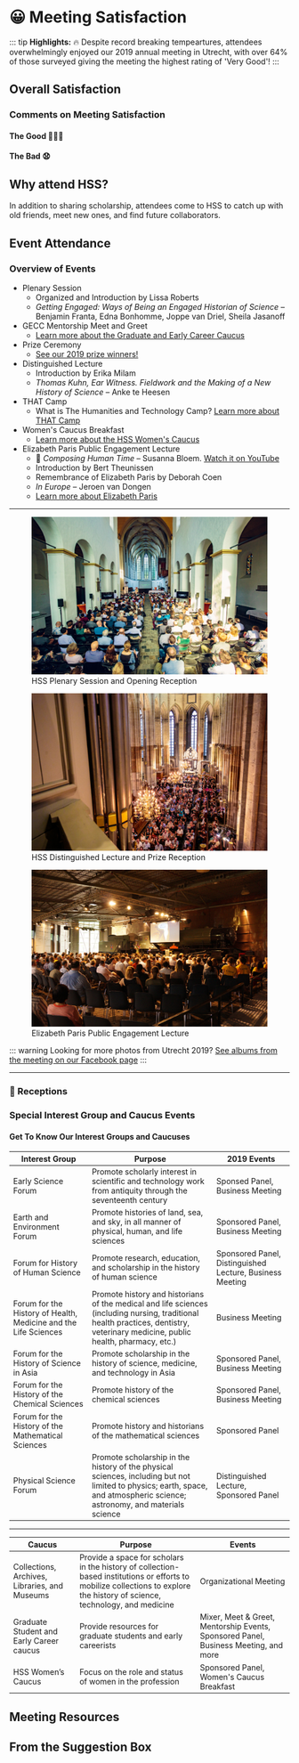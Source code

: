 # 😀 Meeting Satisfaction
::: tip
**Highlights:** 🔥 Despite record breaking tempeartures, attendees overwhelmingly enjoyed our 2019 annual meeting in Utrecht, with over 64% of those surveyed giving the meeting the highest rating of 'Very Good'!
:::

## Overall Satisfaction
<satisfactionOverall2019 class="graph"/>

### Comments on Meeting Satisfaction

#### The Good 👏👏👏

<div class="choice-quotes">
<pullQuote title="The program was fantastic, and Utrecht was a wonderful venue. I really liked not being in a conference hotel."/>
<pullQuote title="how all participants banded together to beat the heat - very collegial, and an overall absence of heat-related short tempers; I attribute this to the excellent organization of the conference"/>
<pullQuote title="Just a great academic and social experience, with excellent research, good social opportunities (those evening receptions with plenaries really help), and a pleasant academic environment (despite the heat)"/>
<pullQuote title="The setting. Utrecht was beautiful. The university buildings were old and charming, and refreshing compared to the often corporate feel of the hotels the conference usually takes place in. I also thought it was really well-organised and the heatwave was dealt with well under the circumstances. ... There were other really nice touches, like the flavoured water being offered. I really enjoyed myself."/>
<pullQuote title="The feeling of camaraderie among colleagues, the space where the sessions were held, the awards ceremony, the Lectures. The city. The attention of the yellow shirts. My own participation."/>
<pullQuote title="The sessions and program throughout the days - the local administration in Utrecht was also fantastically nice and helpful."/>
<pullQuote title="So many things! The relaxed atmosphere (maybe the heat had something to do with it?), learning more about European and other international work, the university setting, the great care taken by all to ensure that we would not have heatstroke!"/>
<pullQuote title="It was my first time at HSS and I enjoyed exchanging ideas with a different crowd! No one on my panel knew one another beforehand, and I think we will stay in touch."/>
<pullQuote title="The organization of the conference -- online and off -- was fantastic. I really appreciated the work to connect everybody, and the huge effort for accessibility. This made everything collegial and wonderful!"/>
<pullQuote title="Panels were great, organisation fantastic; most of all: NOT a conference hotel but embedded in a beautiful city which allowed for pleasant experiences beyond the conference. I would urgently plead to keep this model and refrain from the big box conference hotels where everybody is stuck (and which are so expensive!)"/>
</div>

#### The Bad 😧

<div class="choice-quotes">
<pullQuote title="Academic quality low overall, but there were many exceptions"/>
<pullQuote title="Mostly the inhumane heat without AC! Also, the poor administrative arrangement is another drawback"/>
<pullQuote title="Clearly the organizers could do nothing regarding the extreme weather but contingency plans could have been made. A non air conditioned venue is a problem (for comfort and concentration etc.) even at 85/90, which is not unheard of in Utrecht in July. In 100 it's dangerous. Future conferences must make every effort possible to include everybody, including those with health challenges. Where AC was unavailable, panels held in the afternoon probably should have been cancelled."/>
</div>

## Why attend HSS?
In addition to sharing scholarship, attendees come to HSS to catch up with old friends, meet new ones, and find future collaborators.

<reasonsToAttend2019 class="graph"/>

## Event Attendance

### Overview of Events
- Plenary Session
    - Organized and Introduction by Lissa Roberts
    - *Getting Engaged: Ways of Being an Engaged Historian of Science* &ndash; Benjamin Franta, Edna Bonhomme, Joppe van Driel, Sheila Jasanoff
- GECC Mentorship Meet and Greet
    - [Learn more about the Graduate and Early Career Caucus](https://hssgecc.wordpress.com/)
- Prize Ceremony
    - [See our 2019 prize winners!](/prizes)
- Distinguished Lecture
    - Introduction by Erika Milam
    - *Thomas Kuhn, Ear Witness. Fieldwork and the Making of a New History of Science* &ndash; Anke te Heesen
- THAT Camp
    - What is The Humanities and Technology Camp? [Learn more about THAT Camp](http://thatcamp.org/)
- Women's Caucus Breakfast
    - [Learn more about the HSS Women's Caucus](http://hsswc.weebly.com/)
- Elizabeth Paris Public Engagement Lecture
    - 🎹 *Composing Human Time* &ndash; Susanna Bloem. [Watch it on YouTube](https://youtu.be/D9J9yKNm1Kg)
    - Introduction by Bert Theunissen
    - Remembrance of Elizabeth Paris by Deborah Coen
    - *In Europe* &ndash; Jeroen van Dongen
    - [Learn more about Elizabeth Paris](https://hssonline.org/about-elizabeth-paris/)

<hr>

<figure class="figure">
<img alt="Janskerk, venue of the plenary sessions" src="./plenary.jpg">
<figcaption>HSS Plenary Session and Opening Reception</figcaption>
</figure>

<figure class="figure">
<img alt="Domkerk, venue of the distinguished lecture" src="./prize.jpg">
<figcaption>HSS Distinguished Lecture and Prize Reception</figcaption>
</figure>

<figure class="figure">
<img alt="Railway museum, venue of the Paris lecture" src="./paris.jpg">
<figcaption>Elizabeth Paris Public Engagement Lecture</figcaption>
</figure>

::: warning
Looking for more photos from Utrecht 2019? [See albums from the meeting on our Facebook page](https://facebook.com/historyofsciencesociety)
:::

<hr>

<eventsAttended2019 class="graph" />

### 🥂 Receptions

<receptionAttendance class="graph" />

<foodQuality class="graph" />

<foodQuantity class="graph" />

### Special Interest Group and Caucus Events

<specialEvents class="graph" />

#### Get To Know Our Interest Groups and Caucuses

| Interest Group | Purpose | 2019 Events |
| --- | --- | --- |
|Early Science Forum | Promote scholarly interest in scientific and technology work from antiquity through the seventeenth century | Sponsed Panel, Business Meeting |
|Earth and Environment Forum | Promote histories of land, sea, and sky, in all manner of physical, human, and life sciences | Sponsored Panel, Business Meeting |
|Forum for History of Human Science | Promote research, education, and scholarship in the history of human science | Sponsored Panel, Distinguished Lecture, Business Meeting |
|Forum for the History of Health, Medicine and the Life Sciences | Promote history and historians of the medical and life sciences (including nursing, traditional health practices, dentistry, veterinary medicine, public health, pharmacy, etc.) | Business Meeting |
|Forum for the History of Science in Asia | Promote scholarship in the history of science, medicine, and technology in Asia | Sponsored Panel, Business Meeting |
|Forum for the History of the Chemical Sciences | Promote history of the chemical sciences | Sponsored Panel, Business Meeting |
|Forum for the History of the Mathematical Sciences | Promote history and historians of the mathematical sciences | Sponsored Panel |
|Physical Science Forum | Promote scholarship in the history of the physical sciences, including but not limited to physics; earth, space, and atmospheric science; astronomy, and materials science | Distinguished Lecture, Sponsored Panel |

<hr>

| Caucus | Purpose | Events |
| --- | --- | --- |
| Collections, Archives, Libraries, and Museums <Badge text="proposed" type="warn"/> | Provide a space for scholars in the history of collection-based institutions or efforts to mobilize collections to explore the history of science, technology, and medicine | Organizational Meeting |
|Graduate Student and Early Career caucus | Provide resources for graduate students and early careerists | Mixer, Meet &amp; Greet, Mentorship Events, Sponsored Panel, Business Meeting, and more |
|HSS Women’s Caucus | Focus on the role and status of women in the profession | Sponsored Panel, Women's Caucus Breakfast |

## Meeting Resources

<useOfResources class="graph" />
<resourceEvaluation class="graph" />

## From the Suggestion Box


<style lang="stylus">
.graph
    margin: 3em 0
    padding: 1.5em
    border: 1px solid rgba(0, 0, 0, .25)
    box-shadow: 1px 1px 2px rgba(0, 0, 0, .25), 5px 5px 15px rgba(0, 0, 0, .12)

.choice-quotes
    align-content: center;
    display: flex
    flex-wrap: wrap
    justify-content: space-around
    margin-top: 1em

.warn
    color: black

</style>